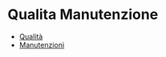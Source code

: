 # Qualita Manutenzione
- [Qualità](Sorgenti/DOC_VIS/TA/B£A/CQ.md)
- [Manutenzioni](Sorgenti/DOC_VIS/TA/B£A/MM.md)
